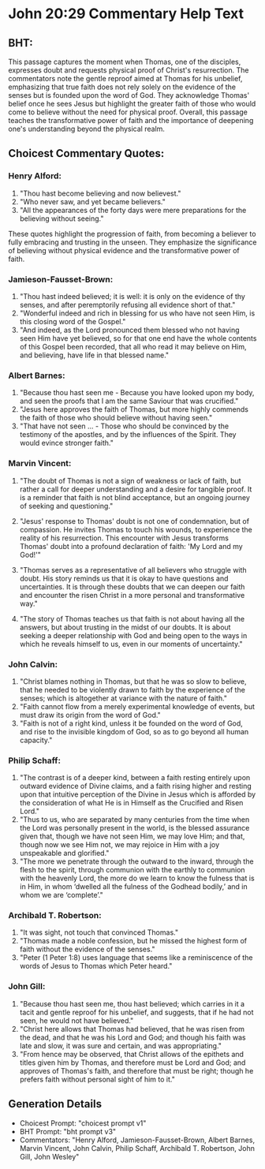 # John 20:29 Commentary Help Text

## BHT:
This passage captures the moment when Thomas, one of the disciples, expresses doubt and requests physical proof of Christ's resurrection. The commentators note the gentle reproof aimed at Thomas for his unbelief, emphasizing that true faith does not rely solely on the evidence of the senses but is founded upon the word of God. They acknowledge Thomas' belief once he sees Jesus but highlight the greater faith of those who would come to believe without the need for physical proof. Overall, this passage teaches the transformative power of faith and the importance of deepening one's understanding beyond the physical realm.

## Choicest Commentary Quotes:
### Henry Alford:
1. "Thou hast become believing and now believest."
2. "Who never saw, and yet became believers."
3. "All the appearances of the forty days were mere preparations for the believing without seeing."

These quotes highlight the progression of faith, from becoming a believer to fully embracing and trusting in the unseen. They emphasize the significance of believing without physical evidence and the transformative power of faith.

### Jamieson-Fausset-Brown:
1. "Thou hast indeed believed; it is well: it is only on the evidence of thy senses, and after peremptorily refusing all evidence short of that." 
2. "Wonderful indeed and rich in blessing for us who have not seen Him, is this closing word of the Gospel." 
3. "And indeed, as the Lord pronounced them blessed who not having seen Him have yet believed, so for that one end have the whole contents of this Gospel been recorded, that all who read it may believe on Him, and believing, have life in that blessed name."

### Albert Barnes:
1. "Because thou hast seen me - Because you have looked upon my body, and seen the proofs that I am the same Saviour that was crucified."
2. "Jesus here approves the faith of Thomas, but more highly commends the faith of those who should believe without having seen."
3. "That have not seen ... - Those who should be convinced by the testimony of the apostles, and by the influences of the Spirit. They would evince stronger faith."

### Marvin Vincent:
1. "The doubt of Thomas is not a sign of weakness or lack of faith, but rather a call for deeper understanding and a desire for tangible proof. It is a reminder that faith is not blind acceptance, but an ongoing journey of seeking and questioning."

2. "Jesus' response to Thomas' doubt is not one of condemnation, but of compassion. He invites Thomas to touch his wounds, to experience the reality of his resurrection. This encounter with Jesus transforms Thomas' doubt into a profound declaration of faith: 'My Lord and my God!'"

3. "Thomas serves as a representative of all believers who struggle with doubt. His story reminds us that it is okay to have questions and uncertainties. It is through these doubts that we can deepen our faith and encounter the risen Christ in a more personal and transformative way."

4. "The story of Thomas teaches us that faith is not about having all the answers, but about trusting in the midst of our doubts. It is about seeking a deeper relationship with God and being open to the ways in which he reveals himself to us, even in our moments of uncertainty."

### John Calvin:
1. "Christ blames nothing in Thomas, but that he was so slow to believe, that he needed to be violently drawn to faith by the experience of the senses; which is altogether at variance with the nature of faith."
2. "Faith cannot flow from a merely experimental knowledge of events, but must draw its origin from the word of God."
3. "Faith is not of a right kind, unless it be founded on the word of God, and rise to the invisible kingdom of God, so as to go beyond all human capacity."

### Philip Schaff:
1. "The contrast is of a deeper kind, between a faith resting entirely upon outward evidence of Divine claims, and a faith rising higher and resting upon that intuitive perception of the Divine in Jesus which is afforded by the consideration of what He is in Himself as the Crucified and Risen Lord."
2. "Thus to us, who are separated by many centuries from the time when the Lord was personally present in the world, is the blessed assurance given that, though we have not seen Him, we may love Him; and that, though now we see Him not, we may rejoice in Him with a joy unspeakable and glorified."
3. "The more we penetrate through the outward to the inward, through the flesh to the spirit, through communion with the earthly to communion with the heavenly Lord, the more do we learn to know the fulness that is in Him, in whom ‘dwelled all the fulness of the Godhead bodily,’ and in whom we are ‘complete’."

### Archibald T. Robertson:
1. "It was sight, not touch that convinced Thomas."
2. "Thomas made a noble confession, but he missed the highest form of faith without the evidence of the senses."
3. "Peter (1 Peter 1:8) uses language that seems like a reminiscence of the words of Jesus to Thomas which Peter heard."

### John Gill:
1. "Because thou hast seen me, thou hast believed; which carries in it a tacit and gentle reproof for his unbelief, and suggests, that if he had not seen, he would not have believed."
2. "Christ here allows that Thomas had believed, that he was risen from the dead, and that he was his Lord and God; and though his faith was late and slow, it was sure and certain, and was appropriating."
3. "From hence may be observed, that Christ allows of the epithets and titles given him by Thomas, and therefore must be Lord and God; and approves of Thomas's faith, and therefore that must be right; though he prefers faith without personal sight of him to it."


## Generation Details
- Choicest Prompt: "choicest prompt v1"
- BHT Prompt: "bht prompt v3"
- Commentators: "Henry Alford, Jamieson-Fausset-Brown, Albert Barnes, Marvin Vincent, John Calvin, Philip Schaff, Archibald T. Robertson, John Gill, John Wesley"
